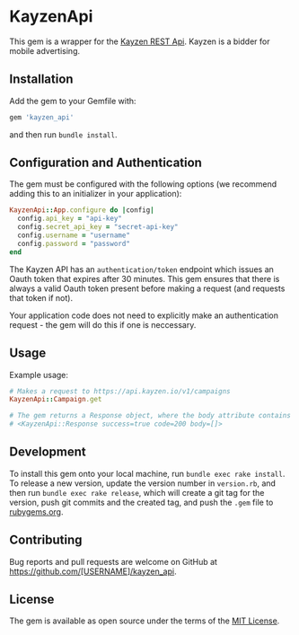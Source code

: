 # KayzenApi

This gem is a wrapper for the [Kayzen REST Api](https://developers.kayzen.io). Kayzen is a bidder for mobile advertising.

## Installation

Add the gem to your Gemfile with:

```ruby
gem 'kayzen_api'
```

and then run `bundle install`.

## Configuration and Authentication

The gem must be configured with the following options (we recommend adding this to an initializer in your application):

```ruby
KayzenApi::App.configure do |config|
  config.api_key = "api-key"
  config.secret_api_key = "secret-api-key"
  config.username = "username"
  config.password = "password"
end
```

The Kayzen API has an `authentication/token` endpoint which issues an Oauth token that expires after 30 minutes. This gem ensures that there is always a valid Oauth token present before making a request (and requests that token if not).

Your application code does not need to explicitly make an authentication request - the gem will do this if one is neccessary.

## Usage

Example usage:

```ruby
# Makes a request to https://api.kayzen.io/v1/campaigns
KayzenApi::Campaign.get

# The gem returns a Response object, where the body attribute contains the body of the API response from Kayzen
# <KayzenApi::Response success=true code=200 body=[]>
```

## Development

To install this gem onto your local machine, run `bundle exec rake install`. To release a new version, update the version number in `version.rb`, and then run `bundle exec rake release`, which will create a git tag for the version, push git commits and the created tag, and push the `.gem` file to [rubygems.org](https://rubygems.org).

## Contributing

Bug reports and pull requests are welcome on GitHub at https://github.com/[USERNAME]/kayzen_api.

## License

The gem is available as open source under the terms of the [MIT License](https://opensource.org/licenses/MIT).
